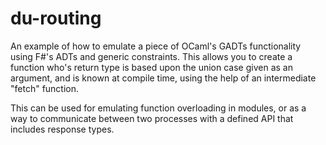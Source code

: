 # du-routing
An example of how to emulate a piece of OCaml's GADTs functionality using F#'s ADTs and generic constraints. This allows you to create a function who's return type is based upon the union case given as an argument, and is known at compile time, using the help of an intermediate "fetch" function.

This can be used for emulating function overloading in modules, or as a way to communicate between two processes with a defined API that includes response types.
